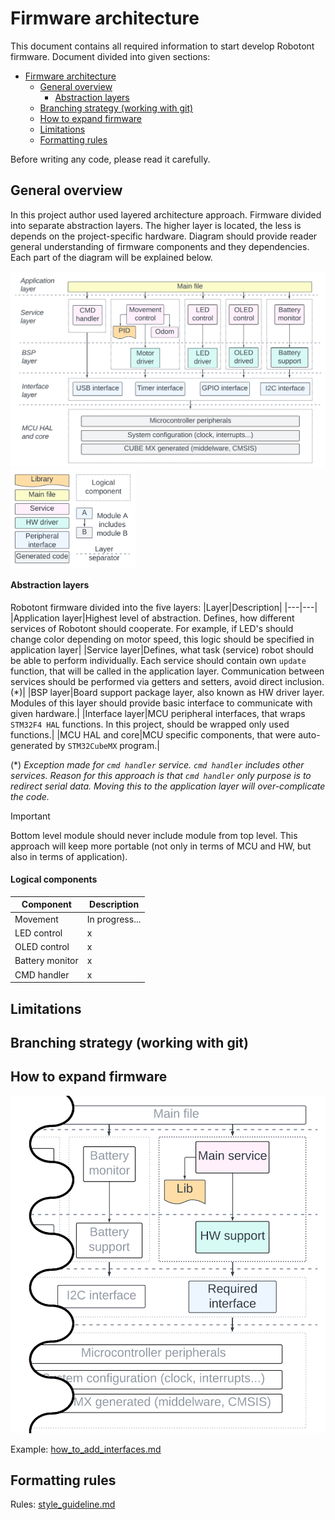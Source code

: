 # Firmware architecture

This document contains all required information to start develop Robotont firmware.
Document divided into given sections:

- [Firmware architecture](#firmware-architecture)
  * [General overview](#general-overview)
      - [Abstraction layers](#abstraction-layers)
  * [Branching strategy (working with git)](#branching-strategy--working-with-git-)
  * [How to expand firmware](#how-to-expand-firmware)
  * [Limitations](#limitations)
  * [Formatting rules](#formatting-rules)

Before writing any code, please read it carefully. 

## General overview

In this project author used layered architecture approach. Firmware divided into separate abstraction layers. The higher layer is located, the less is depends on the project-specific hardware. Diagram should provide reader general understanding of firmware components and they dependencies. </br>
Each part of the diagram will be explained below.

<p float="left">
  <img src=".images/fw_architecture.png" width="600" />
  <img align="top" src=".images/fw_architecture_legend.png" width="200" /> 
</p>

#### Abstraction layers

Robotont firmware divided into the five layers:
|Layer|Description|
|---|---|
|Application layer|Highest level of abstraction. Defines, how different services of Robotont should cooperate. For example, if LED's should change color depending on motor speed, this logic should be specified in application layer|
|Service layer|Defines, what task (service) robot should be able to perform individually. Each service should contain own `update` function, that will be called in the application layer. Communication between services should be performed via getters and setters, avoid direct inclusion. (\*)|
|BSP layer|Board support package layer, also known as HW driver layer. Modules of this layer should provide basic interface to communicate with given hardware.|
|Interface layer|MCU peripheral interfaces, that wraps `STM32F4 HAL` functions. In this project, should be wrapped only used functions.|
|MCU HAL and core|MCU specific components, that were auto-generated by `STM32CubeMX` program.|

(\*) *Exception made for `cmd handler` service. `cmd handler` includes other services. Reason for this approach is that `cmd handler` only purpose is to redirect serial data. Moving this to the application layer will over-complicate the code.*

> [!IMPORTANT]  
> Bottom level module should never include module from top level. This approach will keep more portable (not only in terms of MCU and HW, but also in terms of application).

#### Logical components

|Component|Description|
|---|---|
|Movement| In progress...|
|LED control|x|
|OLED control|x|
|Battery monitor|x|
|CMD handler|x|


## Limitations


## Branching strategy (working with git)


## How to expand firmware

<img src=".images/fw_architecture_extend.png" width="800">

Example: [how_to_add_interfaces.md](./how_to_add_interfaces.md)


## Formatting rules

Rules: [style_guideline.md](./how_to_add_interfaces.md)
